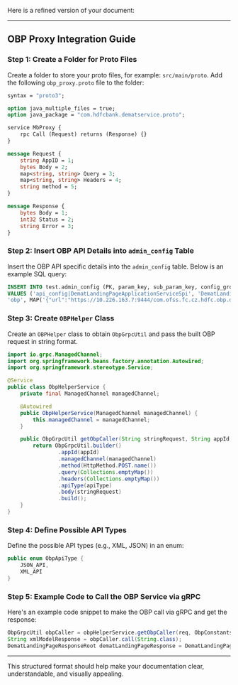 Here is a refined version of your document:

---

## OBP Proxy Integration Guide

### Step 1: Create a Folder for Proto Files

Create a folder to store your proto files, for example: `src/main/proto`. Add the following `obp_proxy.proto` file to the folder:

```proto
syntax = "proto3";

option java_multiple_files = true;
option java_package = "com.hdfcbank.dematservice.proto";

service MbProxy {
    rpc Call (Request) returns (Response) {}
}

message Request {
    string AppID = 1;
    bytes Body = 2;
    map<string, string> Query = 3;
    map<string, string> Headers = 4;
    string method = 5;
}

message Response {
    bytes Body = 1;
    int32 Status = 2;
    string Error = 3;
}
```

### Step 2: Insert OBP API Details into `admin_config` Table

Insert the OBP API specific details into the `admin_config` table. Below is an example SQL query:

```sql
INSERT INTO test.admin_config (PK, param_key, sub_param_key, config_group, param_value, priority_order)
VALUES ('api_config|DematLandingPageApplicationServiceSpi', 'DematLandingPageApplicationServiceSpi',
'obp', MAP('{"url":"https://10.226.163.7:9444/com.ofss.fc.cz.hdfc.obp.debos.webservice/DematLandingPageApplicationServiceSpi", "timeout": 10, "threshold": 10}'), 1);
```

### Step 3: Create `OBPHelper` Class

Create an `OBPHelper` class to obtain `ObpGrpcUtil` and pass the built OBP request in string format. 

```java
import io.grpc.ManagedChannel;
import org.springframework.beans.factory.annotation.Autowired;
import org.springframework.stereotype.Service;

@Service
public class ObpHelperService {
    private final ManagedChannel managedChannel;

    @Autowired
    public ObpHelperService(ManagedChannel managedChannel) {
        this.managedChannel = managedChannel;
    }

    public ObpGrpcUtil getObpCaller(String stringRequest, String appId, ObpApiType apiType) {
        return ObpGrpcUtil.builder()
                .appId(appId)
                .managedChannel(managedChannel)
                .method(HttpMethod.POST.name())
                .query(Collections.emptyMap())
                .headers(Collections.emptyMap())
                .apiType(apiType)
                .body(stringRequest)
                .build();
    }
}
```

### Step 4: Define Possible API Types

Define the possible API types (e.g., XML, JSON) in an enum:

```java
public enum ObpApiType {
    JSON_API,
    XML_API
}
```

### Step 5: Example Code to Call the OBP Service via gRPC

Here's an example code snippet to make the OBP call via gRPC and get the response:

```java
ObpGrpcUtil obpCaller = obpHelperService.getObpCaller(req, ObpConstants.DEMAT_LANDING_PAGE_APP_SERVICE_SPI, ObpApiType.XML_API);
String xmlModelResponse = obpCaller.call(String.class);
DematLandingPageResponseRoot dematLandingPageResponse = DematLandingPageBuilder.parseResponse(xmlModelResponse);
```

---

This structured format should help make your documentation clear, understandable, and visually appealing.

